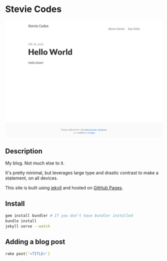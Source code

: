 # Stevie Codes

![Screenshot](./screenshot.png)

## Description

My blog. Not much else to it.

It's pretty minimal, but leverages large type and drastic contrast to make a statement, on all devices.

This site is built using [jekyll](http://jekyllrb.com) and hosted on [GitHub Pages](https://pages.github.com).

## Install

```bash
gem install bundler # If you don't have bundler installed
bundle install
jekyll serve --watch
```

## Adding a blog post

```bash
rake post['<TITLE>']
```

